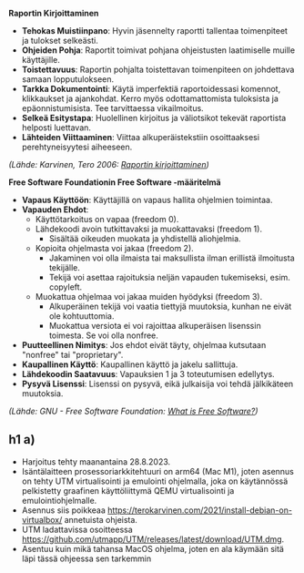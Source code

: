 **Raportin Kirjoittaminen**

- **Tehokas Muistiinpano**: Hyvin jäsennelty raportti tallentaa toimenpiteet ja tulokset selkeästi.
- **Ohjeiden Pohja**: Raportit toimivat pohjana ohjeistusten laatimiselle muille käyttäjille.
- **Toistettavuus**: Raportin pohjalta toistettavan toimenpiteen on johdettava samaan lopputulokseen.
- **Tarkka Dokumentointi**: Käytä imperfektiä raportoidessasi komennot, klikkaukset ja ajankohdat. Kerro myös odottamattomista tuloksista ja epäonnistumisista. Tee tarvittaessa vikailmoitus.
- **Selkeä Esitystapa**: Huolellinen kirjoitus ja väliotsikot tekevät raportista helposti luettavan.
- **Lähteiden Viittaaminen**: Viittaa alkuperäistekstiin osoittaaksesi perehtyneisyytesi aiheeseen.

*(Lähde: Karvinen, Tero 2006: [Raportin kirjoittaminen](https://terokarvinen.com/2006/raportin-kirjoittaminen-4/))*

**Free Software Foundationin Free Software -määritelmä**

- **Vapaus Käyttöön**: Käyttäjillä on vapaus hallita ohjelmien toimintaa.
- **Vapauden Ehdot**:
   - Käyttötarkoitus on vapaa (freedom 0).
   - Lähdekoodi avoin tutkittavaksi ja muokattavaksi (freedom 1).
      - Sisältää oikeuden muokata ja yhdistellä aliohjelmia.
   - Kopioita ohjelmasta voi jakaa (freedom 2).
      - Jakaminen voi olla ilmaista tai maksullista ilman erillistä ilmoitusta tekijälle.
      - Tekijä voi asettaa rajoituksia neljän vapauden tukemiseksi, esim. copyleft.
   - Muokattua ohjelmaa voi jakaa muiden hyödyksi (freedom 3).
      - Alkuperäinen tekijä voi vaatia tiettyjä muutoksia, kunhan ne eivät ole kohtuuttomia.
      - Muokattua versiota ei voi rajoittaa alkuperäisen lisenssin toimesta. Se voi olla nonfree.
- **Puutteellinen Nimitys**: Jos ehdot eivät täyty, ohjelmaa kutsutaan "nonfree" tai "proprietary".
- **Kaupallinen Käyttö**: Kaupallinen käyttö ja jakelu sallittuja.
- **Lähdekoodin Saatavuus**: Vapauksien 1 ja 3 toteutumisen edellytys.
- **Pysyvä Lisenssi**: Lisenssi on pysyvä, eikä julkaisija voi tehdä jälkikäteen muutoksia.

*(Lähde: GNU - Free Software Foundation: [What is Free Software?](https://www.gnu.org/philosophy/free-sw.html))*


## h1 a)
- Harjoitus tehty maanantaina 28.8.2023.
- Isäntälaitteen prosessoriarkkitehtuuri on arm64 (Mac M1), joten asennus on tehty UTM virtualisointi ja emulointi ohjelmalla, joka on käytännössä pelkistetty graafinen käyttöliittymä QEMU virtualisointi ja emulointiohjelmalle.
- Asennus siis poikkeaa https://terokarvinen.com/2021/install-debian-on-virtualbox/ annetuista ohjeista.
- UTM ladattavissa osoitteessa https://github.com/utmapp/UTM/releases/latest/download/UTM.dmg.
- Asentuu kuin mikä tahansa MacOS ohjelma, joten en ala käymään sitä läpi tässä ohjeessa sen tarkemmin
